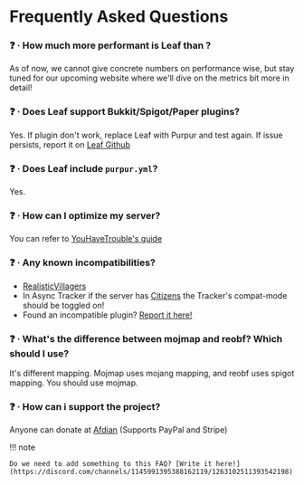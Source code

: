# Frequently Asked Questions

### ❓ · How much more performant is Leaf than <insert any paper fork>?
As of now, we cannot give concrete numbers on performance wise, but stay tuned for our upcoming website where we'll dive on the metrics bit more in detail!

### ❓ · Does Leaf support Bukkit/Spigot/Paper plugins?
Yes. If plugin don't work, replace Leaf with Purpur and test again. If issue persists, report it on [Leaf Github](<https://github.com/Winds-Studio/Leaf/issues>)

### ❓ · Does Leaf include `purpur.yml`?
Yes.

### ❓ · How can I optimize my server?
You can refer to [YouHaveTrouble's guide](<https://github.com/YouHaveTrouble/minecraft-optimization>)

### ❓ · Any known incompatibilities?
* [RealisticVillagers](https://www.spigotmc.org/resources/realisticvillagers.105055/)
* In Async Tracker if the server has [Citizens](https://github.com/CitizensDev/Citizens2) the Tracker's compat-mode should be toggled on!
* Found an incompatible plugin? [Report it here!](<https://github.com/Winds-Studio/Leaf/issues>)

### ❓ · What's the difference between mojmap and reobf? Which should I use?
It's different mapping. Mojmap uses mojang mapping, and reobf uses spigot mapping. You should use mojmap.

### ❓ · How can i support the project?
Anyone can donate at [Afdian](https://afdian.com/a/Dreeam) (Supports PayPal and Stripe)

!!! note

    Do we need to add something to this FAQ? [Write it here!](https://discord.com/channels/1145991395388162119/1263102511393542198)
